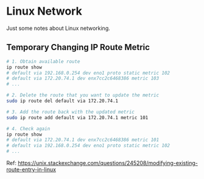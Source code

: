 # Linux Network

Just some notes about Linux networking.

## Temporary Changing IP Route Metric

```bash
# 1. Obtain available route
ip route show
# default via 192.168.0.254 dev eno1 proto static metric 102
# default via 172.20.74.1 dev enx7cc2c6468386 metric 103
# ...

# 2. Delete the route that you want to update the metric
sudo ip route del default via 172.20.74.1

# 3. Add the route back with the updated metric
sudo ip route add default via 172.20.74.1 metric 101

# 4. Check again
ip route show
# default via 172.20.74.1 dev enx7cc2c6468386 metric 101
# default via 192.168.0.254 dev eno1 proto static metric 102
# ...
```

Ref: https://unix.stackexchange.com/questions/245208/modifying-existing-route-entry-in-linux
